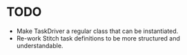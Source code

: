 TODO
====

*   Make TaskDriver a regular class that can be instantiated.
*   Re-work Stitch task definitions to be more structured and understandable.
